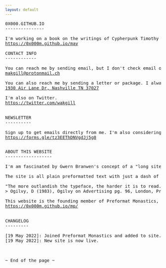 ```yaml
---
layout: default
---
```



<pre class="col">
0X000.GITHUB.IO
---------------

I'm working on a book on the writings of Cypherpunk Timothy C. May and writing on this website when I have time.
<a href="https://0x000m.github.io/may">https://0x000m.github.io/may</a>

CONTACT INFO
------------

You can reach me by sending email, but I don't check email often.
<a href="makgill@protonmail.ch">makgill@protonmail.ch</a>

You can also reach me by sending a letter or package. I always check for those and reply.
<a href="makgill@protonmail.ch">1930 Air Lane Dr, Nashville TN 37027</a>

I'm also on Twitter.
<a href="https://twitter.com/wakgill">https://twitter.com/wakgill</a>


NEWSLETTER
----------

Sign up to get emails directly from me. I'm also considering a printed newsletter—escape the screen!!—so you can provide a mailing address if you want to get that for free when it comes out.
<a href="https://forms.gle/tz3EEThDNVgdJj5g8">https://forms.gle/tz3EEThDNVgdJj5g8</a>

</pre>
<pre class="col">
ABOUT THIS WEBSITE
------------------

I'm am fascinated by Gwern Branwen's concept of a "long site." Basically, you work on writing projects that are too hard, too long, or too tedious for most people to do. I've had success as a "blogger" before but looking back on a lot of my writing from 2017-2019, I was struck by how little I cared about it. Gwern asks the question: what would you write or research if you knew you were going to be working on the same thing in twenty years? I'm still figuring that out and this site is my attempt to answer it.

The site is all plain preformatted text with just a dash of CSS. It's probably the simplest website I've ever visited, but it's not for the reason you might think. It's not that I have some hard preference against web design—although indeed I think the web tends to be overdesigned and overtemplated today—but rather that I love tinkering with design so much that I don't get any real work done. It's plain from necessity, though I think you'll find it very practical and readable too, which is all that really matters in web design.

"The more outlandish the typeface, the harder it is to read. The drama belongs in what you say, not the typeface"
> Ogilvy, D (1983), Ogilvy on Advertising pg. 96, London, Prion Books Ltd.

This website is the founding member of Preformat Monastics, the internet monestary for preformatted websites.
<a href="https://0x000m.github.io/mp/">https://0x000m.github.io/mp/</a>


CHANGELOG 
---------

[19 May 2022]: Joined Preformat Monastics and added to site.
[19 May 2022]: New site is now live.



~ End of the page ~
</pre>
